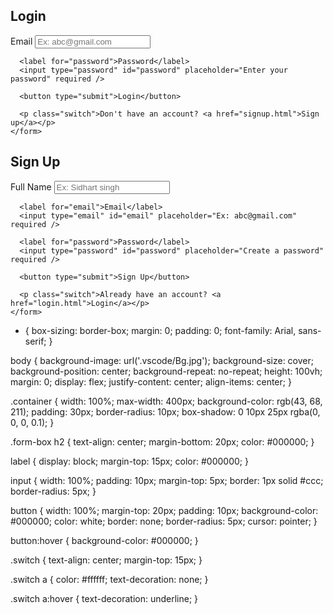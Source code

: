 <!DOCTYPE html>
<html lang="en">
<head>
  <meta charset="UTF-8" />
  <meta name="viewport" content="width=device-width, initial-scale=1.0"/>
  <title>Login / Signup</title>
  <link rel="stylesheet" href="style.css" />
</head>
<body>
  <div class="container">
    <form class="form-box">
      <h2>Login</h2>
      <label for="email">Email</label>
      <input type="email" id="email" placeholder="Ex: abc@gmail.com" required />

      <label for="password">Password</label>
      <input type="password" id="password" placeholder="Enter your password" required />

      <button type="submit">Login</button>

      <p class="switch">Don't have an account? <a href="signup.html">Sign up</a></p>
    </form>
  </div>
  <div class="container">
    <form class="form-box">
      <h2>Sign Up</h2>
      <label for="name">Full Name</label>
      <input type="text" id="name" placeholder="Ex: Sidhart singh" required />

      <label for="email">Email</label>
      <input type="email" id="email" placeholder="Ex: abc@gmail.com" required />

      <label for="password">Password</label>
      <input type="password" id="password" placeholder="Create a password" required />

      <button type="submit">Sign Up</button>

      <p class="switch">Already have an account? <a href="login.html">Login</a></p>
    </form>
  </div>
</body>
</html>


* {
  box-sizing: border-box;
  margin: 0;
  padding: 0;
  font-family: Arial, sans-serif;
}

body {
  background-image: url('.vscode/Bg.jpg'); 
  background-size: cover;
  background-position: center;
  background-repeat: no-repeat;
  height: 100vh;
  margin: 0;
  display: flex;
  justify-content: center;
  align-items: center;
}

.container {
  width: 100%;
  max-width: 400px;
  background-color: rgb(43, 68, 211);
  padding: 30px;
  border-radius: 10px;
  box-shadow: 0 10px 25px rgba(0, 0, 0, 0.1);
}

.form-box h2 {
  text-align: center;
  margin-bottom: 20px;
  color: #000000;
}

label {
  display: block;
  margin-top: 15px;
  color: #000000;
}

input {
  width: 100%;
  padding: 10px;
  margin-top: 5px;
  border: 1px solid #ccc;
  border-radius: 5px;
}

button {
  width: 100%;
  margin-top: 20px;
  padding: 10px;
  background-color: #000000;
  color: white;
  border: none;
  border-radius: 5px;
  cursor: pointer;
}

button:hover {
  background-color: #000000;
}

.switch {
  text-align: center;
  margin-top: 15px;
}

.switch a {
  color: #ffffff;
  text-decoration: none;
}

.switch a:hover {
  text-decoration: underline;
}
